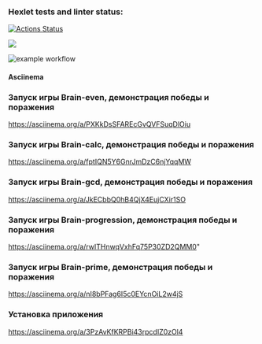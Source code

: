 ### Hexlet tests and linter status:
[![Actions Status](https://github.com/SvetlanaGreenFox/frontend-project-lvl1/workflows/hexlet-check/badge.svg)](https://github.com/SvetlanaGreenFox/frontend-project-lvl1/actions)

<a href="https://codeclimate.com/github/SvetlanaGreenFox/frontend-project-lvl1/maintainability"><img src="https://api.codeclimate.com/v1/badges/19034939c8d7858508fb/maintainability" /></a>

![example workflow](https://github.com/SvetlanaGreenFox/frontend-project-lvl1/actions/workflows/linter-check.yml/badge.svg)

#### Asciinema

### Запуск игры Brain-even, демонстрация победы и поражения

https://asciinema.org/a/PXKkDsSFAREcGvQVFSuqDlOiu

### Запуск игры Brain-calc, демонстрация победы и поражения

https://asciinema.org/a/fptIQN5Y6GnrJmDzC6njYqqMW

### Запуск игры Brain-gcd, демонстрация победы и поражения

https://asciinema.org/a/JkECbbQ0hB4QjX4EujCXir1SO

### Запуск игры Brain-progression, демонстрация победы и поражения

https://asciinema.org/a/rwITHnwqVxhFq75P30ZD2QMM0"

### Запуск игры Brain-prime, демонстрация победы и поражения

https://asciinema.org/a/nI8bPFag6I5c0EYcnOiL2w4jS

### Установка приложения 

https://asciinema.org/a/3PzAvKfKRPBi43rpcdIZ0zOl4




